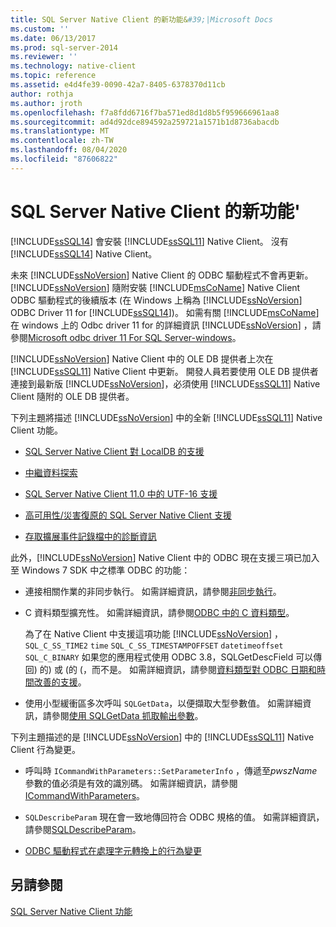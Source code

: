 ```yaml
---
title: SQL Server Native Client 的新功能&#39;|Microsoft Docs
ms.custom: ''
ms.date: 06/13/2017
ms.prod: sql-server-2014
ms.reviewer: ''
ms.technology: native-client
ms.topic: reference
ms.assetid: e4d4fe39-0090-42a7-8405-6378370d11cb
author: rothja
ms.author: jroth
ms.openlocfilehash: f7a8fdd6716f7ba571ed8d1d8b5f959666961aa8
ms.sourcegitcommit: ad4d92dce894592a259721a1571b1d8736abacdb
ms.translationtype: MT
ms.contentlocale: zh-TW
ms.lasthandoff: 08/04/2020
ms.locfileid: "87606822"
---
```

# <a name="what39s-new-in-sql-server-native-client"></a>SQL Server Native Client 的新功能&#39;
  [!INCLUDE[ssSQL14](../../includes/sssql14-md.md)] 會安裝 [!INCLUDE[ssSQL11](../../includes/sssql11-md.md)] Native Client。 沒有 [!INCLUDE[ssSQL14](../../includes/sssql14-md.md)] Native Client。  
  
 未來 [!INCLUDE[ssNoVersion](../../includes/ssnoversion-md.md)] Native Client 的 ODBC 驅動程式不會再更新。 [!INCLUDE[ssNoVersion](../../includes/ssnoversion-md.md)] 隨附安裝 [!INCLUDE[msCoName](../../includes/msconame-md.md)] Native Client ODBC 驅動程式的後續版本 (在 Windows 上稱為 [!INCLUDE[ssNoVersion](../../includes/ssnoversion-md.md)] ODBC Driver 11 for [!INCLUDE[ssSQL14](../../includes/sssql14-md.md)])。 如需有關 [!INCLUDE[msCoName](../../includes/msconame-md.md)] 在 windows 上的 Odbc driver 11 for 的詳細資訊 [!INCLUDE[ssNoVersion](../../includes/ssnoversion-md.md)] ，請參閱[Microsoft odbc driver 11 For SQL Server-windows](https://www.microsoft.com/download/details.aspx?id=36434)。  
  
 [!INCLUDE[ssNoVersion](../../includes/ssnoversion-md.md)] Native Client 中的 OLE DB 提供者上次在 [!INCLUDE[ssSQL11](../../includes/sssql11-md.md)] Native Client 中更新。 開發人員若要使用 OLE DB 提供者連接到最新版 [!INCLUDE[ssNoVersion](../../includes/ssnoversion-md.md)]，必須使用 [!INCLUDE[ssSQL11](../../includes/sssql11-md.md)] Native Client 隨附的 OLE DB 提供者。  
  
 下列主題將描述 [!INCLUDE[ssNoVersion](../../includes/ssnoversion-md.md)] 中的全新 [!INCLUDE[ssSQL11](../../includes/sssql11-md.md)] Native Client 功能。  
  
-   [SQL Server Native Client 對 LocalDB 的支援](features/sql-server-native-client-support-for-localdb.md)  
  
-   [中繼資料探索](features/metadata-discovery.md)  
  
-   [SQL Server Native Client 11.0 中的 UTF-16 支援](features/utf-16-support-in-sql-server-native-client-11-0.md)  
  
-   [高可用性/災害復原的 SQL Server Native Client 支援](features/sql-server-native-client-support-for-high-availability-disaster-recovery.md)  
  
-   [存取擴展事件記錄檔中的診斷資訊](features/accessing-diagnostic-information-in-the-extended-events-log.md)  
  
 此外，[!INCLUDE[ssNoVersion](../../includes/ssnoversion-md.md)] Native Client 中的 ODBC 現在支援三項已加入至 Windows 7 SDK 中之標準 ODBC 的功能：  
  
-   連接相關作業的非同步執行。 如需詳細資訊，請參閱[非同步執行](https://go.microsoft.com/fwlink/?LinkID=191493)。  
  
-   C 資料類型擴充性。 如需詳細資訊，請參閱[ODBC 中的 C 資料類型](https://go.microsoft.com/fwlink/?LinkID=191495)。  
  
     為了在 Native Client 中支援這項功能 [!INCLUDE[ssNoVersion](../../includes/ssnoversion-md.md)] ， `SQL_C_SS_TIME2` `time` `SQL_C_SS_TIMESTAMPOFFSET` `datetimeoffset` `SQL_C_BINARY` 如果您的應用程式使用 ODBC 3.8，SQLGetDescField 可以傳回) 的) 或 (的 (，而不是。 如需詳細資訊，請參閱[資料類型對 ODBC 日期和時間改善的支援](features/date-and-time-improvements.md)。  
  
-   使用小型緩衝區多次呼叫 `SQLGetData`，以便擷取大型參數值。 如需詳細資訊，請參閱[使用 SQLGetData 抓取輸出參數](https://go.microsoft.com/fwlink/?LinkID=191494)。  
  
 下列主題描述的是 [!INCLUDE[ssNoVersion](../../includes/ssnoversion-md.md)] 中的 [!INCLUDE[ssSQL11](../../includes/sssql11-md.md)] Native Client 行為變更。  
  
-   呼叫時 `ICommandWithParameters::SetParameterInfo` ，傳遞至*pwszName*參數的值必須是有效的識別碼。 如需詳細資訊，請參閱[ICommandWithParameters](../native-client-ole-db-interfaces/icommandwithparameters.md)。  
  
-   `SQLDescribeParam` 現在會一致地傳回符合 ODBC 規格的值。 如需詳細資訊，請參閱[SQLDescribeParam](../native-client-odbc-api/sqldescribeparam.md)。  
  
-   [ODBC 驅動程式在處理字元轉換上的行為變更](features/odbc-driver-behavior-change-when-handling-character-conversions.md)  
  
## <a name="see-also"></a>另請參閱  
 [SQL Server Native Client 功能](features/sql-server-native-client-features.md)  
  
  
